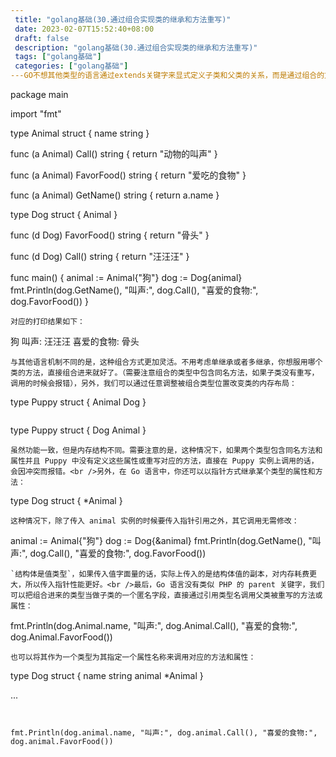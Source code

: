 ```yaml
--- 
 title: "golang基础(30.通过组合实现类的继承和方法重写)" 
 date: 2023-02-07T15:52:40+08:00 
 draft: false 
 description: "golang基础(30.通过组合实现类的继承和方法重写)" 
 tags: ["golang基础"] 
 categories: ["golang基础"] 
---GO不想其他类型的语言通过extends关键字来显式定义子类和父类的关系，而是通过组合的方式来实现类似的功能。显式定义继承关系的弊端有两个：一个是导致类的层级复杂，另一个是影响了类的扩展性，设计模式里面推荐的也是通过组合来替代继承提高类的扩展性。<br />我们来看一个例子，现在有一个父类 Animal，有一个属性 name 用于表示名称，和三个成员方法，分别用来获取动物叫声、喜欢的食物和动物的名称：
```
package main

import "fmt"

type Animal struct {
	name string
}

func (a Animal) Call() string {
	return "动物的叫声"
}

func (a Animal) FavorFood() string {
	return "爱吃的食物"
}

func (a Animal) GetName() string {
	return a.name
}

type Dog struct {
	Animal
}

func (d Dog) FavorFood() string {
	return "骨头"
}

func (d Dog) Call() string {
	return "汪汪汪"
}

func main() {
	animal := Animal{"狗"}
	dog := Dog{animal}
	fmt.Println(dog.GetName(), "叫声:", dog.Call(), "喜爱的食物:", dog.FavorFood())
}

```
对应的打印结果如下：
```
狗 叫声: 汪汪汪 喜爱的食物: 骨头
```
与其他语言机制不同的是，这种组合方式更加灵活。不用考虑单继承或者多继承，你想服用哪个类的方法，直接组合进来就好了。（需要注意组合的类型中包含同名方法，如果子类没有重写，调用的时候会报错），另外，我们可以通过任意调整被组合类型位置改变类的内存布局：
```
type Puppy struct {
	Animal
	Dog
}
```
```
type Puppy struct {
   Dog
   Animal
}
```
虽然功能一致，但是内存结构不同。需要注意的是，这种情况下，如果两个类型包含同名方法和属性并且 Puppy 中没有定义这些属性或重写对应的方法，直接在 Puppy 实例上调用的话，会因冲突而报错。<br />另外，在 Go 语言中，你还可以以指针方式继承某个类型的属性和方法：
```
type Dog struct { 
    *Animal
}
```
这种情况下，除了传入 animal 实例的时候要传入指针引用之外，其它调用无需修改：
```
animal := Animal{"狗"}
dog := Dog{&animal}
fmt.Println(dog.GetName(), "叫声:", dog.Call(), "喜爱的食物:", dog.FavorFood())
```
`结构体是值类型`，如果传入值字面量的话，实际上传入的是结构体值的副本，对内存耗费更大，所以传入指针性能更好。<br />最后，Go 语言没有类似 PHP 的 parent 关键字，我们可以把组合进来的类型当做子类的一个匿名字段，直接通过引用类型名调用父类被重写的方法或属性：
```
fmt.Println(dog.Animal.name, "叫声:", dog.Animal.Call(), "喜爱的食物:", dog.Animal.FavorFood())
```
也可以将其作为一个类型为其指定一个属性名称来调用对应的方法和属性：
```
type Dog struct {
    name string
    animal *Animal
}

...
```


fmt.Println(dog.animal.name, "叫声:", dog.animal.Call(), "喜爱的食物:", dog.animal.FavorFood())
```
